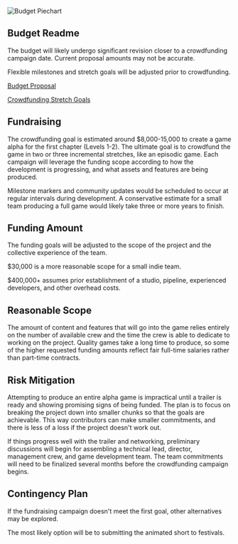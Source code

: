 ![Budget Piechart](https://github.com/jcongerkallas1/Folkvangr/blob/master/Budget/budget_piechart2.jpg)

## Budget Readme
The budget will likely undergo significant revision closer to a crowdfunding campaign date.  Current proposal amounts may not be accurate.

Flexible milestones and stretch goals will be adjusted prior to crowdfunding.

[Budget Proposal](https://docs.google.com/spreadsheets/d/1GkCL7yzXFakqMCULWRrPxNCTeMgtRffrsgK5qt7yyoU/edit?usp=sharing)

[Crowdfunding Stretch Goals](https://github.com/jcongerkallas1/Folkvangr/blob/master/Budget/Stretch%20Goals.md)

## Fundraising
The crowdfunding goal is estimated around $8,000-15,000 to create a game alpha for the first chapter (Levels 1-2).  The ultimate goal is to crowdfund the game in two or three incremental stretches, like an episodic game.  Each campaign will leverage the funding scope according to how the development is progressing, and what assets and features are being produced.  

Milestone markers and community updates would be scheduled to occur at regular intervals during development.  A conservative estimate for a small team producing a full game would likely take three or more years to finish.

## Funding Amount
The funding goals will be adjusted to the scope of the project and the collective experience of the team.

$30,000 is a more reasonable scope for a small indie team.

$400,000+ assumes prior establishment of a studio, pipeline, experienced developers, and other overhead costs.

## Reasonable Scope

The amount of content and features that will go into the game relies entirely on the number of available crew and the time the crew is able to dedicate to working on the project.  Quality games take a long time to produce, so some of the higher requested funding amounts reflect fair full-time salaries rather than part-time contracts.

## Risk Mitigation

Attempting to produce an entire alpha game is impractical until a trailer is ready and showing promising signs of being funded.  The plan is to focus on breaking the project down into smaller chunks so that the goals are achievable.  This way contributors can make smaller commitments, and there is less of a loss if the project doesn't work out.

If things progress well with the trailer and networking, preliminary discussions will begin for assembling a technical lead, director, management crew, and game development team.  The team commitments will need to be finalized several months before the crowdfunding campaign begins.

## Contingency Plan
If the fundraising campaign doesn't meet the first goal, other alternatives may be explored. 

The most likely option will be to submitting the animated short to festivals.


